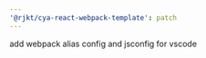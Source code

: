 ```yaml
---
'@rjkt/cya-react-webpack-template': patch
---
```


add webpack alias config and jsconfig for vscode


